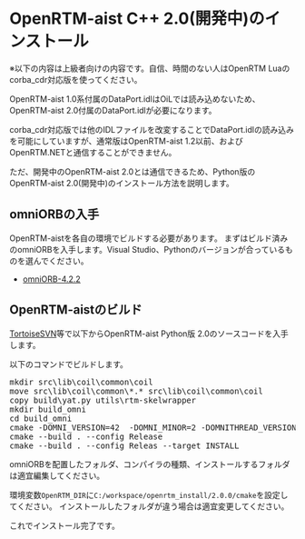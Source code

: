 # OpenRTM-aist C++ 2.0(開発中)のインストール

※以下の内容は上級者向けの内容です。自信、時間のない人はOpenRTM Luaのcorba_cdr対応版を使ってください。

OpenRTM-aist 1.0系付属のDataPort.idlはOiLでは読み込めないため、OpenRTM-aist 2.0付属のDataPort.idlが必要になります。

corba_cdr対応版では他のIDLファイルを改変することでDataPort.idlの読み込みを可能にしていますが、通常版はOpenRTM-aist 1.2以前、およびOpenRTM.NETと通信することができません。

ただ、開発中のOpenRTM-aist 2.0とは通信できるため、Python版のOpenRTM-aist 2.0(開発中)のインストール方法を説明します。

## omniORBの入手
OpenRTM-aistを各自の環境でビルドする必要があります。
まずはビルド済みのomniORBを入手します。Visual Studio、Pythonのバージョンが合っているものを選んでください。

* [omniORB-4.2.2](http://tmp.openrtm.org/pub/omniORB/win32/omniORB-4.2.2/)

## OpenRTM-aistのビルド

[TortoiseSVN](https://ja.osdn.net/projects/tortoisesvn/)等で以下からOpenRTM-aist Python版 2.0のソースコードを入手します。

以下のコマンドでビルドします。

<pre>
mkdir src\lib\coil\common\coil
move src\lib\coil\common\*.* src\lib\coil\common\coil 
copy build\yat.py utils\rtm-skelwrapper 
mkdir build_omni
cd build_omni
cmake -DOMNI_VERSION=42  -DOMNI_MINOR=2 -DOMNITHREAD_VERSION=40 -DORB_ROOT=C:/workspace/omniORB-4.2.2-win64-vc15 -DCORBA=omniORB -G "Visual Studio 15 2017 Win64" -DCMAKE_INSTALL_PREFIX="C:/workspace/openrtm_install" ..
cmake --build . --config Release
cmake --build . --config Releas --target INSTALL
</pre>

omniORBを配置したフォルダ、コンパイラの種類、インストールするフォルダは適宜編集してください。

環境変数`OpenRTM_DIR`に`C:/workspace/openrtm_install/2.0.0/cmake`を設定してください。
インストールしたフォルダが違う場合は適宜変更してください。


これでインストール完了です。
